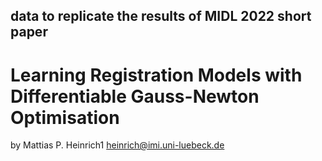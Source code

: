 ## data to replicate the results of MIDL 2022 short paper

# Learning Registration Models with Differentiable Gauss-Newton Optimisation
by Mattias P. Heinrich1 heinrich@imi.uni-luebeck.de
